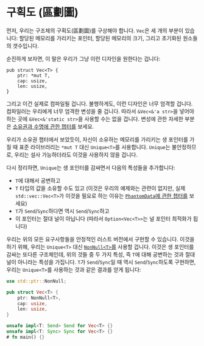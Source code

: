 # 구획도 (區劃圖)

먼저, 우리는 구조체의 구획도(區劃圖)를 구상해야 합니다. `Vec`은 세 개의 부분이 있습니다: 할당된 메모리를 가리키는 포인터, 할당된 메모리의 크기, 그리고 초기화된 원소들의 갯수입니다.

순진하게 보자면, 이 말은 우리가 그냥 이런 디자인을 원한다는 겁니다:

<!-- ignore: simplified code -->
```rust,ignore
pub struct Vec<T> {
    ptr: *mut T,
    cap: usize,
    len: usize,
}
```

그리고 이건 실제로 컴파일될 겁니다. 불행하게도, 이런 디자인은 너무 엄격할 겁니다. 컴파일러는 우리에게 너무 엄격한 변성을 줄 겁니다. 따라서 `&Vec<&'a str>`을 넣어야 하는 곳에 `&Vec<&'static str>`을 사용할 수는 없을 겁니다. 
변성에 관한 자세한 부분은 [소유권과 수명에 관한 챕터를][ownership] 보세요.

우리가 소유권 챕터에서 보았듯이, 자신이 소유하는 메모리를 가리키는 생 포인터를 가질 때 표준 라이브러리는 `*mut T` 대신 `Unique<T>`를 사용합니다. `Unique`는 불안정하므로, 우리는 설사 가능하더라도 이것을 사용하지 않을 겁니다.

다시 정리하면, `Unique`는 생 포인터를 감싸면서 다음의 특성들을 추가합니다:

* `T`에 대해서 공변하고
* `T` 타입의 값을 소유할 수도 있고 (이것은 우리의 예제와는 관련이 없지만, 실제 `std::vec::Vec<T>`가 이것을 필요로 하는 이유는 [`PhantomData`에 관한 챕터를][phantom-data] 보세요)
* `T`가 `Send`/`Sync`하다면 역시 `Send`/`Sync`하고
* 이 포인터는 절대 널이 아닙니다 (따라서 `Option<Vec<T>>`는 널 포인터 최적화가 됩니다)

우리는 위의 모든 요구사항들을 안정적인 러스트 버전에서 구현할 수 있습니다. 이것을 하기 위해, 우리는 `Unique<T>` 대신 [`NonNull<T>`를][NonNull] 사용할 겁니다. 이것은 생 포인터를 감싸는 또다른 구조체인데, 
위의 것들 중 두 가지 특성, 즉 `T`에 대해 공변하는 것과 절대 널이 아니라는 특성을 가집니다. `T`가 `Send`/`Sync`일 때 역시 `Send`/`Sync`하도록 구현하면, 우리는 `Unique<T>`를 사용하는 것과 같은 결과를 얻게 됩니다:

```rust
use std::ptr::NonNull;

pub struct Vec<T> {
    ptr: NonNull<T>,
    cap: usize,
    len: usize,
}

unsafe impl<T: Send> Send for Vec<T> {}
unsafe impl<T: Sync> Sync for Vec<T> {}
# fn main() {}
```

[ownership]: ../ownership.html
[phantom-data]: ../phantom-data.md
[NonNull]: https://doc.rust-lang.org/std/ptr/struct.NonNull.html
